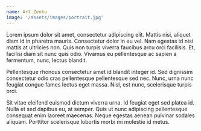 ```yaml
---
name: Art Zenku
image: '/assets/images/portrait.jpg'
---
```


Lorem ipsum dolor sit amet, consectetur adipiscing elit. Mattis nisi, aliquet diam id in pharetra mauris. Consectetur dolor in eu vel. Nam egestas id nisi mattis at ultricies non. Quis non turpis viverra faucibus arcu orci facilisis. Et, facilisi diam sit nunc quis odio. Vivamus eu pellentesque ac sapien a fermentum, nunc, lectus blandit. 


Pellentesque rhoncus consectetur amet id blandit integer id. Sed dignissim consectetur odio cras pellentesque pellentesque sed nec. Nunc, urna nunc feugiat congue fames lectus eget massa. Nisl, est nunc, scelerisque turpis orci.


Sit vitae eleifend euismod dictum viverra urna. Id feugiat eget sed platea id. Nulla et sed dapibus eu, at semper. Quis ut nunc adipiscing pellentesque consequat enim laoreet maecenas. Neque egestas aenean pulvinar sodales aliquam. Porttitor scelerisque lobortis morbi mi molestie id metus.